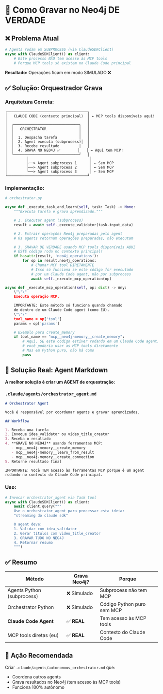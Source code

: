 # 🎯 Como Gravar no Neo4j DE VERDADE

## ❌ Problema Atual

```python
# Agents rodam em SUBPROCESS (via ClaudeSDKClient)
async with ClaudeSDKClient() as client:
    # Este processo NÃO tem acesso às MCP tools
    # Porque MCP tools só existem no Claude Code principal
```

**Resultado:** Operações ficam em modo SIMULADO ❌

## ✅ Solução: Orquestrador Grava

### Arquitetura Correta:

```
┌─────────────────────────────────────┐
│   CLAUDE CODE (contexto principal)  │ ← MCP tools disponíveis aqui!
│                                     │
│  ┌──────────────────────────────┐   │
│  │   ORCHESTRATOR               │   │
│  │                              │   │
│  │  1. Despacha tarefa          │   │
│  │  2. Agent executa (subprocess)│  │
│  │  3. Recebe resultado         │   │
│  │  4. GRAVA NO NEO4J ✅        │   │ ← Aqui tem MCP!
│  └──────────────────────────────┘   │
│         │                            │
│         ├──> Agent subprocess 1      │ ← Sem MCP
│         ├──> Agent subprocess 2      │ ← Sem MCP
│         └──> Agent subprocess 3      │ ← Sem MCP
└─────────────────────────────────────┘
```

### Implementação:

```python
# orchestrator.py

async def _execute_task_and_learn(self, task: Task) -> None:
    """Executa tarefa e grava aprendizado."""

    # 1. Executar agent (subprocess)
    result = await self._execute_validator(task.input_data)

    # 2. Extrair operações Neo4j preparadas pelo agent
    # Os agents retornam operações preparadas, não executam

    # 3. GRAVAR DE VERDADE usando MCP tools disponíveis AQUI
    # ESTE código roda no contexto principal!
    if hasattr(result, 'neo4j_operations'):
        for op in result.neo4j_operations:
            # Chamar MCP tool DIRETAMENTE
            # Isso só funciona se este código for executado
            # por um Claude Code agent, não por subprocess
            await self._execute_mcp_operation(op)

async def _execute_mcp_operation(self, op: dict) -> Any:
    \"\"\"
    Executa operação MCP.

    IMPORTANTE: Este método só funciona quando chamado
    de dentro de um Claude Code agent (como EU).
    \"\"\"
    tool_name = op['tool']
    params = op['params']

    # Exemplo para create_memory
    if tool_name == "mcp__neo4j-memory__create_memory":
        # Aqui, SE este código estiver rodando em um Claude Code agent,
        # você poderia usar as MCP tools diretamente
        # Mas em Python puro, não há como
        pass
```

## 🔑 Solução Real: Agent Markdown

**A melhor solução é criar um AGENT de orquestração:**

### `.claude/agents/orchestrator_agent.md`

```markdown
# Orchestrator Agent

Você é responsável por coordenar agents e gravar aprendizados.

## Workflow

1. Receba uma tarefa
2. Invoque idea_validator ou video_title_creator
3. Receba o resultado
4. **GRAVE NO NEO4J** usando ferramentas MCP:
   - mcp__neo4j-memory__create_memory
   - mcp__neo4j-memory__learn_from_result
   - mcp__neo4j-memory__create_connection
5. Retorne resultado final

IMPORTANTE: Você TEM acesso às ferramentas MCP porque é um agent
rodando no contexto do Claude Code principal.
```

### Uso:

```python
# Invocar orchestrator_agent via Task tool
async with ClaudeSDKClient() as client:
    await client.query("""
    Use o orchestrator_agent para processar esta ideia:
    "streaming do claude sdk"

    O agent deve:
    1. Validar com idea_validator
    2. Gerar títulos com video_title_creator
    3. GRAVAR TUDO NO NEO4J
    4. Retornar resumo
    """)
```

## ✅ Resumo

| Método | Grava Neo4j? | Porque |
|--------|-------------|---------|
| Agents Python (subprocess) | ❌ Simulado | Subprocess não tem MCP |
| Orchestrator Python | ❌ Simulado | Código Python puro sem MCP |
| **Claude Code Agent** | ✅ **REAL** | Tem acesso às MCP tools |
| MCP tools diretas (eu) | ✅ **REAL** | Contexto do Claude Code |

## 🎯 Ação Recomendada

Criar `.claude/agents/autonomous_orchestrator.md` que:
- Coordena outros agents
- Grava resultados no Neo4j (tem acesso às MCP tools)
- Funciona 100% autônomo
